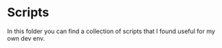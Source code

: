 # Scripts
In this folder you can find a collection of scripts that I found useful for my own dev env.

